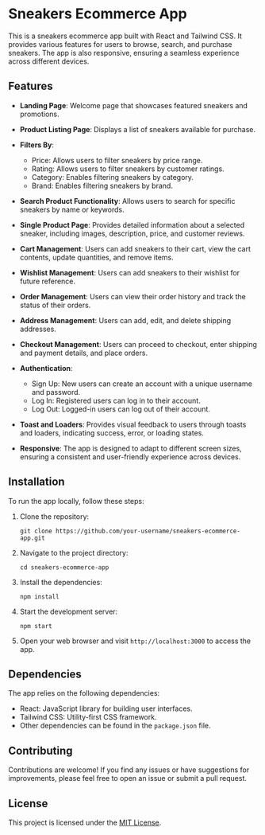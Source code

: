 # Sneakers Ecommerce App

This is a sneakers ecommerce app built with React and Tailwind CSS. It provides various features for users to browse, search, and purchase sneakers. The app is also responsive, ensuring a seamless experience across different devices.

## Features

- **Landing Page**: Welcome page that showcases featured sneakers and promotions.

- **Product Listing Page**: Displays a list of sneakers available for purchase.

- **Filters By**:
  - Price: Allows users to filter sneakers by price range.
  - Rating: Allows users to filter sneakers by customer ratings.
  - Category: Enables filtering sneakers by category.
  - Brand: Enables filtering sneakers by brand.

- **Search Product Functionality**: Allows users to search for specific sneakers by name or keywords.

- **Single Product Page**: Provides detailed information about a selected sneaker, including images, description, price, and customer reviews.

- **Cart Management**: Users can add sneakers to their cart, view the cart contents, update quantities, and remove items.

- **Wishlist Management**: Users can add sneakers to their wishlist for future reference.

- **Order Management**: Users can view their order history and track the status of their orders.

- **Address Management**: Users can add, edit, and delete shipping addresses.

- **Checkout Management**: Users can proceed to checkout, enter shipping and payment details, and place orders.

- **Authentication**:
  - Sign Up: New users can create an account with a unique username and password.
  - Log In: Registered users can log in to their account.
  - Log Out: Logged-in users can log out of their account.

- **Toast and Loaders**: Provides visual feedback to users through toasts and loaders, indicating success, error, or loading states.

- **Responsive**: The app is designed to adapt to different screen sizes, ensuring a consistent and user-friendly experience across devices.

## Installation

To run the app locally, follow these steps:

1. Clone the repository:

   ```shell
   git clone https://github.com/your-username/sneakers-ecommerce-app.git
   ```

2. Navigate to the project directory:

   ```shell
   cd sneakers-ecommerce-app
   ```

3. Install the dependencies:

   ```shell
   npm install
   ```

4. Start the development server:

   ```shell
   npm start
   ```

5. Open your web browser and visit `http://localhost:3000` to access the app.

## Dependencies

The app relies on the following dependencies:

- React: JavaScript library for building user interfaces.
- Tailwind CSS: Utility-first CSS framework.
- Other dependencies can be found in the `package.json` file.

## Contributing

Contributions are welcome! If you find any issues or have suggestions for improvements, please feel free to open an issue or submit a pull request.

## License

This project is licensed under the [MIT License](LICENSE).
